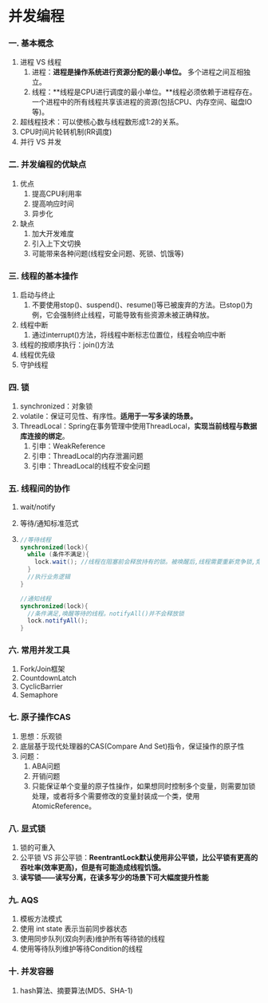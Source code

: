 # 并发编程

### 一. 基本概念

1. 进程 VS 线程
   1. 进程：**进程是操作系统进行资源分配的最小单位。**  多个进程之间互相独立。
   2. 线程：**线程是CPU进行调度的最小单位。**线程必须依赖于进程存在。一个进程中的所有线程共享该进程的资源(包括CPU、内存空间、磁盘IO等)。
2. 超线程技术：可以使核心数与线程数形成1:2的关系。
3. CPU时间片轮转机制(RR调度)
4. 并行 VS 并发

### 二. 并发编程的优缺点

1. 优点
   1. 提高CPU利用率
   2. 提高响应时间
   3. 异步化 
2. 缺点
   1. 加大开发难度
   2. 引入上下文切换
   3. 可能带来各种问题(线程安全问题、死锁、饥饿等)

### 三. 线程的基本操作

1. 启动与终止
   1. 不要使用stop()、suspend()、resume()等已被废弃的方法。已stop()为例，它会强制终止线程，可能导致有些资源未被正确释放。
2. 线程中断
   1. 通过interrupt()方法，将线程中断标志位置位，线程会响应中断
3. 线程的按顺序执行：join()方法
4. 线程优先级
5. 守护线程

### 四. 锁

1. synchronized：对象锁
2. volatile：保证可见性、有序性。**适用于一写多读的场景。**
3. ThreadLocal：Spring在事务管理中使用ThreadLocal，**实现当前线程与数据库连接的绑定**。
   1. 引申：WeakReference
   2. 引申：ThreadLocal的内存泄漏问题
   3. 引申：ThreadLocal的线程不安全问题

### 五. 线程间的协作

1. wait/notify

2. 等待/通知标准范式

3. ```java
   //等待线程
   synchronized(lock){
     while (条件不满足){
       lock.wait();	//线程在阻塞前会释放持有的锁。被唤醒后,线程需要重新竞争锁,竞争到锁后,才能执行后续逻辑
     }
     //执行业务逻辑
   }
   
   //通知线程
   synchronized(lock){
     //条件满足,唤醒等待的线程。notifyAll()并不会释放锁
     lock.notifyAll();
   }
   
   ```

### 六. 常用并发工具

1. Fork/Join框架
2. CountdownLatch
3. CyclicBarrier
4. Semaphore

### 七. 原子操作CAS

1. 思想：乐观锁
2. 底层基于现代处理器的CAS(Compare And Set)指令，保证操作的原子性
3. 问题：
   1. ABA问题
   2. 开销问题
   3. 只能保证单个变量的原子性操作，如果想同时控制多个变量，则需要加锁处理，或者将多个需要修改的变量封装成一个类，使用AtomicReference。

### 八. 显式锁 

1. 锁的可重入
2. 公平锁 VS 非公平锁：**ReentrantLock默认使用非公平锁，比公平锁有更高的吞吐率(效率更高)，但是有可能造成线程饥饿。**
3. **读写锁——读写分离，在读多写少的场景下可大幅度提升性能**

### 九. AQS

1. 模板方法模式
2. 使用 int state 表示当前同步器状态
3. 使用同步队列(双向列表)维护所有等待锁的线程
4. 使用等待队列维护等待Condition的线程

### 十. 并发容器

1. hash算法、摘要算法(MD5、SHA-1)



